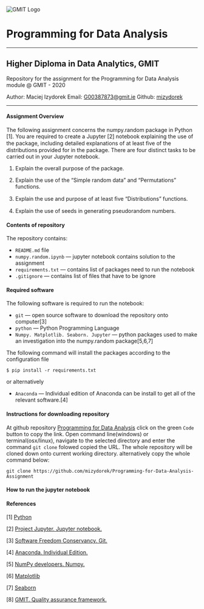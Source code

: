 
![GMIT Logo](http://password.gmit.ie/images/logo.png "GMIT Logos")
# Programming for Data Analysis
---
## Higher Diploma in Data Analytics, GMIT

Repository for the assignment for the Programming for Data Analysis module @ GMIT - 2020

Author: Maciej Izydorek Email: G00387873@gmit.ie Github: [mizydorek](https://github.com/mizydorek)

---

#### Assignment Overview

The following assignment concerns the numpy.random package in Python [1]. You are required to create a Jupyter [2] notebook explaining the use of the package, including detailed explanations of at least ﬁve of the distributions provided for in the package. There are four distinct tasks to be carried out in your Jupyter notebook. 

1. Explain the overall purpose of the package.

2. Explain the use of the “Simple random data” and “Permutations” functions. 

3. Explain the use and purpose of at least ﬁve “Distributions” functions. 

4. Explain the use of seeds in generating pseudorandom numbers.

#### Contents of repository

The repository contains:

* `README.md` file
* `numpy.random.ipynb` — jupyter notebook contains solution to the assignment
* `requirements.txt` — contains list of packages need to run the notebook
* `.gitignore` — contains list of files that have to be ignore

#### Required software

The following software is required to run the notebook:

* `git` — open source software to download the repository onto computer[3]
* `python` — Python Programming Language
* `Numpy. Matplotlib. Seaborn. Jupyter` — python packages used to make an investigation into the numpy.random package[5,6,7] 

The following command will install the packages according to the configuration file

```
$ pip install -r requirements.txt
```

or alternatively 

* `Anaconda` — Individual edition of Anaconda can be install to get all of the relevant software.[4]

#### Instructions for downloading repository

At github repository [Programming for Data Analysis](https://github.com/mizydorek/Programming-for-Data-Analysis-Assignment) click on the green `Code` button to copy the link. Open command line(windows) or terminal(osx/linux), navigate to the selected directory and enter the command `git clone` folowed copied the URL. The whole repository will be cloned down onto current working directory. alternatively copy the whole command below:

```
git clone https://github.com/mizydorek/Programming-for-Data-Analysis-Assignment
```

#### How to run the jupyter notebook



#### References 

[1] [Python](https://www.python.org/downloads/) 

[2] [Project Jupyter. Jupyter notebook.](http://jupyter.org/)

[3] [Software Freedom Conservancy. Git.](https://git-scm.com/)

[4] [Anaconda. Individual Edition.](https://www.anaconda.com/products/individual)

[5] [NumPy developers. Numpy.](http://www.numpy.org/)

[6] [Matplotlib](https://matplotlib.org/)

[7] [Seaborn](https://seaborn.pydata.org/)

[8] [GMIT. Quality assurance framework.](https://www.gmit.ie/general/quality-assurance-framework)
